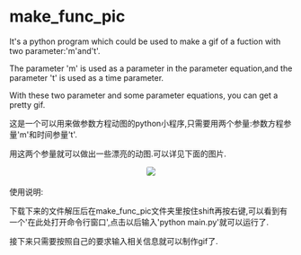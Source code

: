 # make_func_pic

It's a python program which could be used to make a gif of a fuction with two parameter:'m'and't'.

The parameter 'm' is used as a parameter in the parameter equation,and the parameter 't' is used as a time parameter.

With these two parameter and some parameter equations, you can get a pretty gif.

这是一个可以用来做参数方程动图的python小程序,只需要用两个参量:参数方程参量'm'和时间参量't'.

用这两个参量就可以做出一些漂亮的动图.可以详见下面的图片.

<center>
    <img style="border-radius: 0.2125em;" src="pic/001.gif";size="50">
    <div style="
    display: outline;
    color: #666;
    padding: 2px;"> </div>
</center>

<hr2>使用说明:<hr2>

下载下来的文件解压后在make_func_pic文件夹里按住shift再按右键,可以看到有一个'在此处打开命令行窗口',点击以后输入'python main.py'就可以运行了.

接下来只需要按照自己的要求输入相关信息就可以制作gif了.

